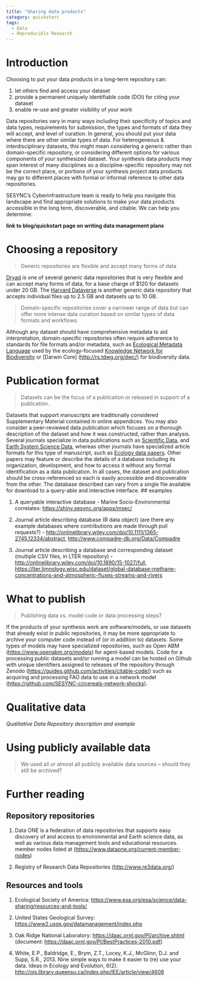 ```yaml
---
title: "Sharing data products"
category: quickstart
tags:
  - Data
  - Reproducible Research
---
```


# Introduction

Choosing to put your data products in a long-term repository can:

1.	let others find and access your dataset
1.	provide a permanent uniquely identifiable code (DOI) for citing your dataset
1.	enable re-use and greater visibility of your work

Data repositories vary in many ways including their specificity of topics and data types, requirements for submission, the types and formats of data they will accept, and level of curation. In general, you should put your data where there are other similar types of data. For heterogeneous & interdisciplinary datasets, this might mean considering a generic rather than domain-specific repository, or considering different options for various components of your synthesized dataset. Your synthesis data products may span interest of many disciplines so a discipline-specific repository may not be the correct place, or portions of your synthesis project data products may go to different places with formal or informal reference to other data repositories.

SESYNC’s Cyberinfrastructure team is ready to help you navigate this landscape and find appropriate solutions to make your data products accessible in the long term, discoverable, and citable. We can help you determine: 

**link to blog/quickstart page on writing data management plans**

# Choosing a repository

> Generic repositories are flexible and accept many forms of data

[Dryad](http://datadryad.org/) is one of several generic data repositories that is very flexible and can accept many forms of data, for a base charge of $120 for datasets under 20 GB. The [Harvard Dataverse](https://dataverse.harvard.edu/) is another generic data repository that accepts individual files up to 2.5 GB and datasets up to 10 GB. 

> Domain-specific repositories cover a narrower range of data but can offer more intense data curation based on similar types of data formats and workflows.

Although any dataset should have comprehensive metadata to aid interpretation, domain-specific repositories often require adherence to standards for file formats and/or metadata, such as [Ecological Metadata Language](https://knb.ecoinformatics.org/) used by the ecology-focused [Knowledge Network for Biodiversity](https://knb.ecoinformatics.org/) or [Darwin Core] (http://rs.tdwg.org/dwc/) for biodiversity data. 
                                                                                 
# Publication format

> Datasets can be the focus of a publication or released in support of a publication. 

Datasets that support manuscripts are traditionally considered Supplementary Material contained in online appendices. You may also consider a peer-reviewed data publication which focuses on a thorough description of the dataset and how it was constructed, rather than analysis. Several journals specialize in data publications such as [Scientific Data](http://www.nature.com/sdata/), and [Earth System Science Data](http://www.earth-system-science-data.net/), whereas other journals have specialized article formats for this type of manuscript, such as [Ecology data papers](http://esajournals.onlinelibrary.wiley.com/hub/journal/10.1002/(ISSN)1939-9170/resources/data_paper_inst_ecy.html). 
                                                                                Other papers may feature or describe the details of a database including its organization, development, and how to access it without any formal identification as a data publication. In all cases, the dataset and publication should be cross-referenced so each is easily accessible and discoverable from the other. The database described can vary from a single file available for download to a query-able and interactive interface. 
                                                                                ## examples

1. A queryable interactive database - Marine Socio-Environmental correlates: https://shiny.sesync.org/apps/msec/ 

1. Journal article describing database (R data object) (are there any example databases where contributions are made through pull requests?) - http://onlinelibrary.wiley.com/doi/10.1111/1365-2745.12334/abstract,	http://www.compadre-db.org/Data/Compadre 

1. Journal article describing a database and corresponding dataset (multiple CSV files, in LTER repository) - http://onlinelibrary.wiley.com/doi/10.1890/15-1027/full, https://lter.limnology.wisc.edu/dataset/global-database-methane-concentrations-and-atmospheric-fluxes-streams-and-rivers 

# What to publish

> Publishing data vs. model code or data processing steps?

If the products of your synthesis work are software/models, or use datasets that already exist in public repositories, it may be more appropriate to archive your computer code instead of (or in addition to) datasets. Some types of models may have specialized repositories, such as Open ABM (https://www.openabm.org/models) for agent-based models. Code for a processing public datasets and/or running a model can be hosted on Github with unique identifiers assigned to releases of the repository through Zenodo (https://guides.github.com/activities/citable-code/) such as acquiring and processing FAO data to use in a network model (https://github.com/SESYNC-ci/cereals-network-shocks).

# Qualitative data

*Qualitative Data Repository description and example*

# Using publicly available data

> We used all or almost all publicly available data sources – should they still be archived?

# Further reading  
  
## Repository repositories

1. Data ONE is a federation of data repositories that supports easy discovery of and access to environmental and Earth science data, as well as various data management tools and educational resources. member nodes listed at (https://www.dataone.org/current-member-nodes)

1. Registry of Research Data Repositories (http://www.re3data.org/) 

## Resources and tools

1. Ecological Society of America: https://www.esa.org/esa/science/data-sharing/resources-and-tools/

1. United States Geological Survey: https://www2.usgs.gov/datamanagement/index.php 

1. Oak Ridge National Laboratory: https://daac.ornl.gov/PI/archive.shtml (document: https://daac.ornl.gov/PI/BestPractices-2010.pdf) 

1. White, E.P., Baldridge, E., Brym, Z.T., Locey, K.J., McGlinn, D.J. and Supp, S.R., 2013. Nine simple ways to make it easier to (re) use your data. Ideas in Ecology and Evolution, 6(2). http://ojs.library.queensu.ca/index.php/IEE/article/view/4608 